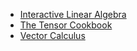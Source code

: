 - [Interactive Linear Algebra](https://personal.math.ubc.ca/~tbjw/ila/)
- [The Tensor Cookbook](https://tensorcookbook.com/)
- [Vector Calculus](https://mecmath.net/)
